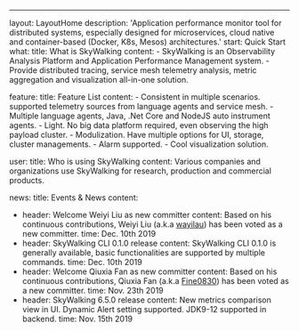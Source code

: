 ---
layout: LayoutHome
description: 'Application performance monitor tool for distributed systems, especially designed for microservices, cloud native and container-based (Docker, K8s, Mesos) architectures.'
start: Quick Start
what:
  title: What is SkyWalking
  content:
    - SkyWalking is an Observability Analysis Platform and Application Performance Management system.
    - Provide distributed tracing, service mesh telemetry analysis, metric aggregation and visualization all-in-one solution.

feature:
  title: Feature List
  content:
    - Consistent in multiple scenarios. supported telemetry sources from language agents and service mesh.
    - Multiple language agents, Java, .Net Core and NodeJS auto instrument agents.
    - Light. No big data platform required, even observing the high payload cluster.
    - Modulization. Have multiple options for UI, storage, cluster managements.
    - Alarm supported.
    - Cool visualization solution.

user:
  title: Who is using SkyWalking
  content: Various companies and organizations use SkyWalking for research, production and commercial products. 

news:
  title: Events & News
  content:
  - header: Welcome Weiyi Liu as new committer
    content: Based on his continuous contributions, Weiyi Liu (a.k.a [wayilau](https://github.com/wayilau)) has been voted as a new committer.
    time: Dec. 10th 2019
  - header: SkyWalking CLI 0.1.0 release
    content: SkyWalking CLI 0.1.0 is generally available, basic functionalities are supported by multiple commands.
    time: Dec. 10th 2019
  - header: Welcome Qiuxia Fan as new committer
    content: Based on his continuous contributions, Qiuxia Fan (a.k.a [Fine0830](https://github.com/Fine0830)) has been voted as a new committer.
    time: Nov. 23th 2019
  - header: SkyWalking 6.5.0 release
    content: New metrics comparison view in UI. Dynamic Alert setting supported. JDK9-12 supported in backend.
    time: Nov. 15th 2019